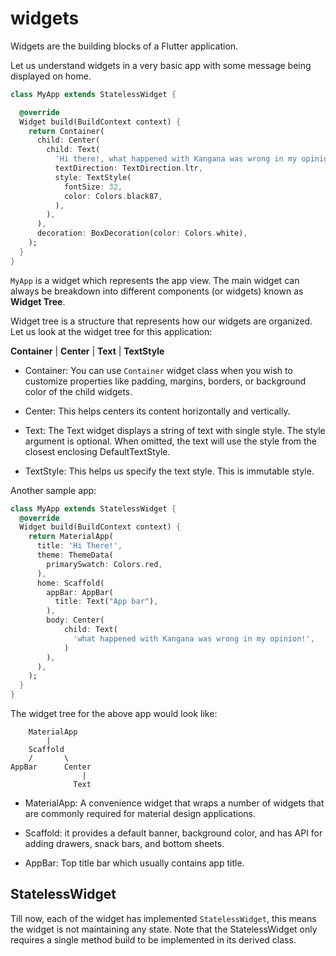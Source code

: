 # widgets

Widgets are the building blocks of a Flutter application.

Let us understand widgets in a very basic app with some message being displayed on home.

```dart
class MyApp extends StatelessWidget {

  @override
  Widget build(BuildContext context) {
    return Container(
      child: Center(
        child: Text(
          'Hi there!, what happened with Kangana was wrong in my opinion!',
          textDirection: TextDirection.ltr,
          style: TextStyle(
            fontSize: 32,
            color: Colors.black87,
          ),
        ),
      ),
      decoration: BoxDecoration(color: Colors.white),
    );
  }
}
```

`MyApp` is a widget which represents the app view. The main widget can always be breakdown into different components (or widgets) known as **Widget Tree**.

Widget tree is a structure that represents how our widgets are organized. Let us look at the widget tree for this application:

 **Container**
    |
  **Center**
    |
  **Text**
    |
 **TextStyle**
 
- Container: You can use `Container` widget class when you wish to customize properties like padding, margins, borders, or background color  of the child widgets.

- Center: This helps centers its content horizontally and vertically.

- Text: The Text widget displays a string of text with single style. The style argument is optional. When omitted, the text will use the style from the closest enclosing DefaultTextStyle.

- TextStyle: This helps us specify the text style. This is immutable style.


Another sample app:

```dart
class MyApp extends StatelessWidget {
  @override
  Widget build(BuildContext context) {
    return MaterialApp(
      title: 'Hi There!',
      theme: ThemeData(
        primarySwatch: Colors.red,
      ),
      home: Scaffold(
        appBar: AppBar(
          title: Text("App bar"),
        ),
        body: Center(
            child: Text(
              'what happened with Kangana was wrong in my opinion!',
            )
        ),
      ),
    );
  }
}
```

The widget tree for the above app would look like: 


        MaterialApp
            |
        Scaffold
        /       \
    AppBar      Center
                    |
                  Text

- MaterialApp: A convenience widget that wraps a number of widgets that are commonly required for material design applications.

- Scaffold: it provides a default banner, background color, and has API for adding drawers, snack bars, and bottom sheets.

- AppBar: Top title bar which usually contains app title.


## StatelessWidget
Till now, each of the widget has implemented `StatelessWidget`, this means the widget is not maintaining any state. Note that the StatelessWidget only requires a single method build to be implemented in its derived class.
